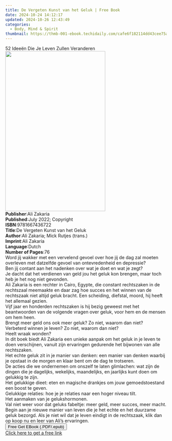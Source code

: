```yaml
---
title: De Vergeten Kunst van het Geluk | Free Book
date: 2024-10-24 14:12:17
updated: 2024-10-26 12:43:49
categories:
  - Body, Mind & Spirit
thumbnail: https://thmb-001-ebook.techidaily.com/cafe6f182114dd43cee75a8a9781f28b70b7ab9cdfdda199db3249bb38392e57.jpg
---
```

<main id="book-container">
  <div class="flex flex-col">
    <div class="book-brief flex-1 py-6 px-4 sm:p-6 md:py-10 md:px-8">
      <!-- brief-->
      <div class="book-brief-main">
        52 Ideeën Die Je Leven Zullen Veranderen
      </div>
    </div>
    <div
      class="book-meta-info flex-1 grid gap-4 col-start-1 col-end-3 row-start-1 sm:mb-6 sm:grid-cols-4 lg:gap-6 lg:col-start-2 lg:row-end-6 lg:row-span-6 lg:mb-0"
    >
      <div
        class="book-meta-info-left place-content-center mt-4 p-4 text-sm leading-6 col-start-2 col-span-2 dark:text-slate-400"
      >
        <img
          class="w-full h-500 object-cover rounded-lg sm:h-255 sm:col-span-2 lg:col-span-full"
          src="https://img-001-ebook.techidaily.com/35059fc29a8843bdf1e17922992f7da3a24338e7485e1dd733534caf56b4e6f6.jpg"
          alt=""
          width="312"
          height="500"
        />
      </div>
      <div
        class="book-meta-info-right mt-2 col-start-1 row-start-2 col-span-3 self-center"
      >
        <!-- meta data  -->
        <div class="flex flex-col px-4 md:px-8">
          <div class="flex-1">
            <strong>Publisher</strong>:<span class="px-2">Ali Zakaria</span>
          </div>
          <div class="flex-1">
            <strong>Published</strong>:<span class="px-2"
              >July 2022; Copyright</span
            >
          </div>
          <div class="flex-1">
            <strong>ISBN</strong>:<span class="px-2">9781667436722</span>
          </div>
          <div class="flex-1">
            <strong>Title</strong>:<span class="px-2"
              >De Vergeten Kunst van het Geluk</span
            >
          </div>
          <div class="flex-1">
            <strong>Author</strong>:<span class="px-2"
              >Ali Zakaria; Mick Rutjes (trans.)</span
            >
          </div>
          <div class="flex-1">
            <strong>Imprint</strong>:<span class="px-2">Ali Zakaria</span>
          </div>
          <div class="flex-1">
            <strong>Language</strong>:<span class="px-2">Dutch</span>
          </div>
          <div class="flex-1">
            <strong>Number of Pages</strong>:<span class="px-2">76</span>
          </div>
        </div>
      </div>
    </div>
    <div class="book-description flex-1 py-6 px-4 sm:p-6 md:py-10 md:px-8">
      <div class="book-description-main">
        <div accordion-content="" id="description">
          Word jij wakker met een vervelend gevoel over hoe jij de dag zal
          moeten overleven met datzelfde gevoel van ontevredenheid en
          depressie?<br />Ben jij contant aan het nadenken over wat je doet en
          wat je zegt?<br />Je dacht dat het verdienen van geld jou het geluk
          kon brengen, maar toch heb je het nog niet gevonden.<br />Ali Zakaria
          is een rechter in Cairo, Egypte, die constant rechtszaken in de
          rechtszaal meemaakte en daar zag hoe succes en het winnen van de
          rechtszaak niet altijd geluk bracht. Een scheiding, diefstal, moord,
          hij heeft het allemaal gezien.<br />Vijf jaar en honderden rechtszaken
          is hij bezig geweest met het beantwoorden van de volgende vragen over
          geluk, voor hem en de mensen om hem heen.<br />Brengt meer geld ons
          ook meer geluk? Zo niet, waarom dan niet?<br />Verbeterd winnen je
          leven? Zo niet, waarom dan niet?<br />Heelt wraak wonden?<br />In dit
          boek biedt Ali Zakaria een unieke aanpak om het geluk in je leven te
          doen verschijnen, vanuit zijn ervaringen gedurende het bijwonen van
          alle rechtszaken.<br />Het echte geluk zit in je manier van denken:
          een manier van denken waarbij je opstaat in de morgen en klaar bent om
          de dag te trotseren.<br />De acties die we ondernemen om onszelf te
          laten glimlachen: wat zijn de dingen die je dagelijks, wekelijks,
          maandelijks, en jaarlijks kunt doen om gelukkig te zijn.<br />Het
          gelukkige dieet: eten en magische drankjes om jouw gemoedstoestand een
          boost te geven.<br />Gelukkige relaties: hoe je je relaties naar een
          hoger niveau tilt.<br />Het aanmaken van je gelukshormonen.<br />Val
          niet weer voor dat geluks fabeltje: meer geld, meer succes, meer
          macht. Begin aan je nieuwe manier van leven die je het echte en het
          duurzame geluk bezorgd. Als je niet wil dat je leven eindigt in de
          rechtszaak, klik dan op koop nu en leer van Ali’s ervaringen.<br />
        </div>
        <div class="accordion-fader"></div>
      </div>
    </div>
    <div class="book-excerpts flex-1 py-6 px-4 sm:p-6 md:py-10 md:px-8"></div>
    <div
      class="book-about-author flex-1 py-6 px-4 sm:p-6 md:py-10 md:px-8"
    ></div>
    <div class="book-free-get flex-1 py-6 px-4 sm:p-6 md:py-10 md:px-8">
      <button
        id="btn-free-get"
        class="bg-blue-500 hover:bg-blue-700 text-white font-bold py-2 px-4 rounded"
      >
        Free Get EBook (.PDF/.epub)
      </button>
      <div id="countdown-display" class="px-2 text-lg mt-2"></div>
      <a
        id="free-link"
        class="hidden bg-blue-500 hover:bg-blue-700 text-white font-bold py-2 px-4 rounded"
        href="https://www.ebooks.com/en-us/book/210663870/de-vergeten-kunst-van-het-geluk/ali-zakaria/"
        target="_blank"
        >Click here to get a free link</a
      >
    </div>
    <script>
      let countdownTime = 0;
      let countdownInterval = null;
      document
        .getElementById('btn-free-get')
        .addEventListener('click', startCountdown);
      function startCountdown() {
        countdownTime = new Date().getTime() + 60000 * 3;
        countdownInterval = setInterval(updateCountdown, 1000);
        document.getElementById('btn-free-get').disabled = true;
        document
          .getElementById('btn-free-get')
          .classList.add('bg-gray-500', 'cursor-not-allowed');
      }
      function updateCountdown() {
        let currentTime = new Date().getTime();
        let timeLeft = countdownTime - currentTime;
        let secondsLeft = Math.floor(timeLeft / 1000);
        document.getElementById('countdown-display').innerHTML =
          `Remaining time: ${secondsLeft} seconds.`;
        if (secondsLeft <= 0) {
          clearInterval(countdownInterval);
          document.getElementById('btn-free-get').classList.add('hidden');
          document.getElementById('free-link').classList.remove('hidden');
          document.getElementById('countdown-display').innerHTML = '';
        }
      }
    </script>
  </div>
</main>
